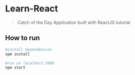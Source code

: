 # Learn-React
> Catch of the Day Application built with ReactJS tutorial

## How to run
``` bash
#install dependencies
npm install

#run on localhost:3000
npm start
```
